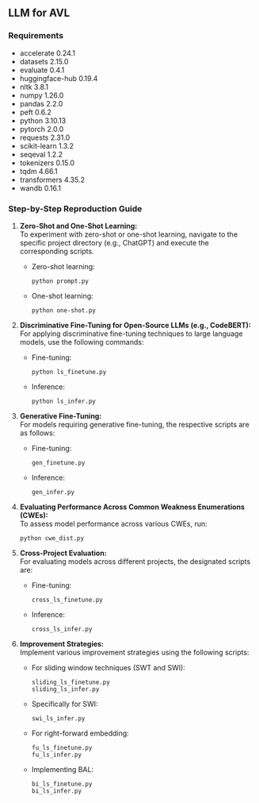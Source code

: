 ## LLM for AVL

### Requirements
- accelerate                0.24.1
- datasets                  2.15.0
- evaluate                  0.4.1
- huggingface-hub           0.19.4
- nltk                      3.8.1
- numpy                     1.26.0
- pandas                    2.2.0
- peft                      0.6.2
- python                    3.10.13
- pytorch                   2.0.0
- requests                  2.31.0
- scikit-learn              1.3.2
- seqeval                   1.2.2
- tokenizers                0.15.0
- tqdm                      4.66.1
- transformers              4.35.2
- wandb                     0.16.1

### Step-by-Step Reproduction Guide

1. **Zero-Shot and One-Shot Learning:**  
   To experiment with zero-shot or one-shot learning, navigate to the specific project directory (e.g., ChatGPT) and execute the corresponding scripts.  
   - Zero-shot learning:  
     ```
     python prompt.py
     ```
   - One-shot learning:  
     ```
     python one-shot.py
     ```

2. **Discriminative Fine-Tuning for Open-Source LLMs (e.g., CodeBERT):**  
   For applying discriminative fine-tuning techniques to large language models, use the following commands:  
   - Fine-tuning:  
     ```
     python ls_finetune.py
     ```
   - Inference:  
     ```
     python ls_infer.py
     ```

3. **Generative Fine-Tuning:**  
   For models requiring generative fine-tuning, the respective scripts are as follows:  
   - Fine-tuning:  
     ```
     gen_finetune.py
     ```
   - Inference:  
     ```
     gen_infer.py
     ```

4. **Evaluating Performance Across Common Weakness Enumerations (CWEs):**  
   To assess model performance across various CWEs, run:
   ```
   python cwe_dist.py
   ```

6. **Cross-Project Evaluation:**  
    For evaluating models across different projects, the designated scripts are:  
    - Fine-tuning:  
      ```
      cross_ls_finetune.py
      ```
    - Inference:  
      ```
      cross_ls_infer.py
      ```

7. **Improvement Strategies:**  
    Implement various improvement strategies using the following scripts:  
    - For sliding window techniques (SWT and SWI):  
      ```
      sliding_ls_finetune.py
      sliding_ls_infer.py
      ```
    - Specifically for SWI:  
      ```
      swi_ls_infer.py
      ```
    - For right-forward embedding:  
      ```
      fu_ls_finetune.py
      fu_ls_infer.py
      ```
    - Implementing BAL:  
      ```
      bi_ls_finetune.py
      bi_ls_infer.py
      ```

